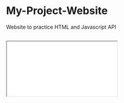 # My-Project-Website
Website to practice HTML and Javascript API


##
<iframe src="<div class='tableauPlaceholder' id='viz1561420604614' style='position: relative'><noscript><a href='#'><img alt=' ' src='https:&#47;&#47;public.tableau.com&#47;static&#47;images&#47;My&#47;MyInteractiveResume_10&#47;InteractiveResume&#47;1_rss.png' style='border: none' /></a></noscript><object class='tableauViz'  style='display:none;'><param name='host_url' value='https%3A%2F%2Fpublic.tableau.com%2F' /> <param name='embed_code_version' value='3' /> <param name='site_root' value='' /><param name='name' value='MyInteractiveResume_10&#47;InteractiveResume' /><param name='tabs' value='no' /><param name='toolbar' value='yes' /><param name='static_image' value='https:&#47;&#47;public.tableau.com&#47;static&#47;images&#47;My&#47;MyInteractiveResume_10&#47;InteractiveResume&#47;1.png' /> <param name='animate_transition' value='yes' /><param name='display_static_image' value='yes' /><param name='display_spinner' value='yes' /><param name='display_overlay' value='yes' /><param name='display_count' value='yes' /></object></div>                <script type='text/javascript'>                    var divElement = document.getElementById('viz1561420604614');                    var vizElement = divElement.getElementsByTagName('object')[0];                    vizElement.style.width='1069px';vizElement.style.height='690px';                    var scriptElement = document.createElement('script');                    scriptElement.src = 'https://public.tableau.com/javascripts/api/viz_v1.js';                    vizElement.parentNode.insertBefore(scriptElement, vizElement);                </script>"</iframe>
